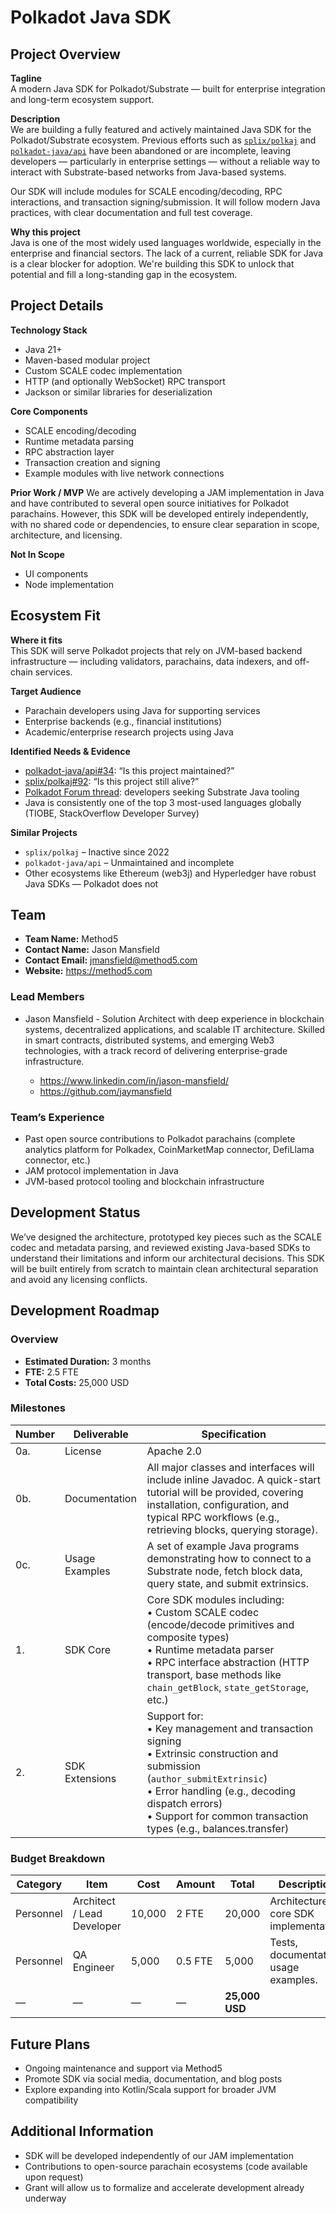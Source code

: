 # Polkadot Java SDK

## Project Overview

**Tagline**  
A modern Java SDK for Polkadot/Substrate — built for enterprise integration and long-term ecosystem support.

**Description**  
We are building a fully featured and actively maintained Java SDK for the Polkadot/Substrate ecosystem. Previous efforts such as [`splix/polkaj`](https://github.com/splix/polkaj) and [`polkadot-java/api`](https://github.com/polkadot-java/api) have been abandoned or are incomplete, leaving developers — particularly in enterprise settings — without a reliable way to interact with Substrate-based networks from Java-based systems.

Our SDK will include modules for SCALE encoding/decoding, RPC interactions, and transaction signing/submission. It will follow modern Java practices, with clear documentation and full test coverage.

**Why this project**  
Java is one of the most widely used languages worldwide, especially in the enterprise and financial sectors. The lack of a current, reliable SDK for Java is a clear blocker for adoption. We're building this SDK to unlock that potential and fill a long-standing gap in the ecosystem.

## Project Details

**Technology Stack**
- Java 21+
- Maven-based modular project
- Custom SCALE codec implementation
- HTTP (and optionally WebSocket) RPC transport
- Jackson or similar libraries for deserialization

**Core Components**
- SCALE encoding/decoding
- Runtime metadata parsing
- RPC abstraction layer
- Transaction creation and signing
- Example modules with live network connections

**Prior Work / MVP**
We are actively developing a JAM implementation in Java and have contributed to several open source initiatives for Polkadot parachains. However, this SDK will be developed entirely independently, with no shared code or dependencies, to ensure clear separation in scope, architecture, and licensing.

**Not In Scope**
- UI components
- Node implementation

## Ecosystem Fit

**Where it fits**  
This SDK will serve Polkadot projects that rely on JVM-based backend infrastructure — including validators, parachains, data indexers, and off-chain services.

**Target Audience**
- Parachain developers using Java for supporting services
- Enterprise backends (e.g., financial institutions)
- Academic/enterprise research projects using Java

**Identified Needs & Evidence**
- [polkadot-java/api#34](https://github.com/polkadot-java/api/issues/34): “Is this project maintained?”
- [splix/polkaj#92](https://github.com/splix/polkaj/issues/92): “Is this project still alive?”
- [Polkadot Forum thread](https://forum.polkadot.network/t/substrate-java-rpc-client/7104): developers seeking Substrate Java tooling
- Java is consistently one of the top 3 most-used languages globally (TIOBE, StackOverflow Developer Survey)

**Similar Projects**
- `splix/polkaj` – Inactive since 2022
- `polkadot-java/api` – Unmaintained and incomplete
- Other ecosystems like Ethereum (web3j) and Hyperledger have robust Java SDKs — Polkadot does not

## Team

- **Team Name:** Method5
- **Contact Name:** Jason Mansfield
- **Contact Email:** jmansfield@method5.com
- **Website:** https://method5.com

### Lead Members
 - Jason Mansfield - Solution Architect with deep experience in blockchain systems, decentralized applications, and scalable IT architecture. Skilled in smart contracts, distributed systems, and emerging Web3 technologies, with a track record of delivering enterprise-grade infrastructure.

   - https://www.linkedin.com/in/jason-mansfield/
   - https://github.com/jaymansfield
   

### Team’s Experience
- Past open source contributions to Polkadot parachains (complete analytics platform for Polkadex, CoinMarketMap connector, DefiLlama connector, etc.)
- JAM protocol implementation in Java
- JVM-based protocol tooling and blockchain infrastructure

## Development Status

We’ve designed the architecture, prototyped key pieces such as the SCALE codec and metadata parsing, and reviewed existing Java-based SDKs to understand their limitations and inform our architectural decisions. This SDK will be built entirely from scratch to maintain clean architectural separation and avoid any licensing conflicts.

## Development Roadmap

### Overview

- **Estimated Duration:** 3 months
- **FTE:** 2.5 FTE
- **Total Costs:** 25,000 USD

### Milestones

| Number | Deliverable     | Specification                                                                                                                                                                                                                                           |
|--------|------------------|---------------------------------------------------------------------------------------------------------------------------------------------------------------------------------------------------------------------------------------------------------|
| 0a.    | License           | Apache 2.0                                                                                                                                                                                                                                              |
| 0b.    | Documentation     | All major classes and interfaces will include inline Javadoc. A quick-start tutorial will be provided, covering installation, configuration, and typical RPC workflows (e.g., retrieving blocks, querying storage).                                     |
| 0c.    | Usage Examples    | A set of example Java programs demonstrating how to connect to a Substrate node, fetch block data, query state, and submit extrinsics.                                                                                                                  |
| 1.     | SDK Core          | Core SDK modules including:<br>• Custom SCALE codec (encode/decode primitives and composite types)<br>• Runtime metadata parser<br>• RPC interface abstraction (HTTP transport, base methods like `chain_getBlock`, `state_getStorage`, etc.)           |
| 2.     | SDK Extensions    | Support for:<br>• Key management and transaction signing<br>• Extrinsic construction and submission (`author_submitExtrinsic`)<br>• Error handling (e.g., decoding dispatch errors)<br>• Support for common transaction types (e.g., balances.transfer) |

### Budget Breakdown

| Category   | Item                       | Cost   | Amount  | Total          | Description                           |
|------------|----------------------------|--------|---------|----------------|---------------------------------------|
| Personnel  | Architect / Lead Developer | 10,000 | 2 FTE   | 20,000         | Architecture, core SDK implementation |
| Personnel  | QA Engineer                | 5,000  | 0.5 FTE | 5,000          | Tests, documentation, usage examples. |
| —          | —                          | —      | —       | **25,000 USD** |                                       |

## Future Plans

- Ongoing maintenance and support via Method5
- Promote SDK via social media, documentation, and blog posts
- Explore expanding into Kotlin/Scala support for broader JVM compatibility

## Additional Information

- SDK will be developed independently of our JAM implementation
- Contributions to open-source parachain ecosystems (code available upon request)
- Grant will allow us to formalize and accelerate development already underway
